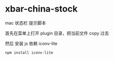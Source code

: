 # xbar-china-stock

mac 状态栏 提示脚本

首先在菜单上打开 plugin 目录，把当前文件 copy 过去 

然后 安装 js 依赖 iconv-lite

`npm install iconv-lite`